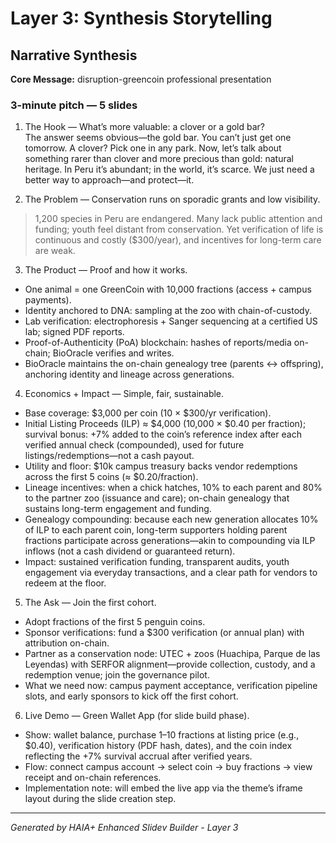# Layer 3: Synthesis Storytelling

## Narrative Synthesis

**Core Message:** disruption-greencoin professional presentation

### 3-minute pitch — 5 slides

1) The Hook — What’s more valuable: a clover or a gold bar?  
The answer seems obvious—the gold bar. You can’t just get one tomorrow. A clover? Pick one in any park. Now, let’s talk about something rarer than clover and more precious than gold: natural heritage. In Peru it’s abundant; in the world, it’s scarce. We just need a better way to approach—and protect—it.

2) The Problem — Conservation runs on sporadic grants and low visibility.  
>1,200 species in Peru are endangered. Many lack public attention and funding; youth feel distant from conservation. Yet verification of life is continuous and costly ($300/year), and incentives for long-term care are weak.

3) The Product — Proof and how it works.  
- One animal = one GreenCoin with 10,000 fractions (access + campus payments).  
- Identity anchored to DNA: sampling at the zoo with chain-of-custody.  
- Lab verification: electrophoresis + Sanger sequencing at a certified US lab; signed PDF reports.  
- Proof-of-Authenticity (PoA) blockchain: hashes of reports/media on-chain; BioOracle verifies and writes.  
 - BioOracle maintains the on-chain genealogy tree (parents ↔ offspring), anchoring identity and lineage across generations.  


4) Economics + Impact — Simple, fair, sustainable.  
- Base coverage: $3,000 per coin (10 × $300/yr verification).  
- Initial Listing Proceeds (ILP) ≈ $4,000 (10,000 × $0.40 per fraction); survival bonus: +7% added to the coin’s reference index after each verified annual check (compounded), used for future listings/redemptions—not a cash payout.  
- Utility and floor: $10k campus treasury backs vendor redemptions across the first 5 coins (≈ $0.20/fraction).  
- Lineage incentives: when a chick hatches, 10% to each parent and 80% to the partner zoo (issuance and care); on-chain genealogy that sustains long-term engagement and funding.  
 - Genealogy compounding: because each new generation allocates 10% of ILP to each parent coin, long-term supporters holding parent fractions participate across generations—akin to compounding via ILP inflows (not a cash dividend or guaranteed return).  
- Impact: sustained verification funding, transparent audits, youth engagement via everyday transactions, and a clear path for vendors to redeem at the floor.

5) The Ask — Join the first cohort.  
- Adopt fractions of the first 5 penguin coins.  
- Sponsor verifications: fund a $300 verification (or annual plan) with attribution on-chain.  
- Partner as a conservation node: UTEC + zoos (Huachipa, Parque de las Leyendas) with SERFOR alignment—provide collection, custody, and a redemption venue; join the governance pilot.  
- What we need now: campus payment acceptance, verification pipeline slots, and early sponsors to kick off the first cohort.


6) Live Demo — Green Wallet App (for slide build phase).  
- Show: wallet balance, purchase 1–10 fractions at listing price (e.g., $0.40), verification history (PDF hash, dates), and the coin index reflecting the +7% survival accrual after verified years.  
- Flow: connect campus account → select coin → buy fractions → view receipt and on-chain references.  
- Implementation note: will embed the live app via the theme’s iframe layout during the slide creation step.



---
*Generated by HAIA+ Enhanced Slidev Builder - Layer 3*